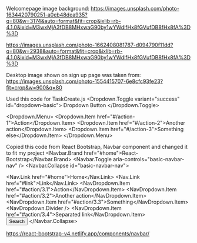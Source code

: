 Welcomepage image background: 
https://images.unsplash.com/photo-1634420790251-a0eb48dea935?q=80&w=3174&auto=format&fit=crop&ixlib=rb-4.1.0&ixid=M3wxMjA3fDB8MHxwaG90by1wYWdlfHx8fGVufDB8fHx8fA%3D%3D


https://images.unsplash.com/photo-1662408081787-d094790f11dd?q=80&w=2938&auto=format&fit=crop&ixlib=rb-4.1.0&ixid=M3wxMjA3fDB8MHxwaG90by1wYWdlfHx8fGVufDB8fHx8fA%3D%3D


Desktop image shown on sign up page was taken from: https://images.unsplash.com/photo-1554415707-6e8cfc93fe23?fit=crop&w=900&q=80

Used this code for TaskCreate.js
<Dropdown>
  <Dropdown.Toggle variant="success" id="dropdown-basic">
    Dropdown Button
  </Dropdown.Toggle>

  <Dropdown.Menu>
    <Dropdown.Item href="#/action-1">Action</Dropdown.Item>
    <Dropdown.Item href="#/action-2">Another action</Dropdown.Item>
    <Dropdown.Item href="#/action-3">Something else</Dropdown.Item>
  </Dropdown.Menu>
</Dropdown>




Copied this code from React Bootstrap, Navbar component and changed it to fit my project
<Navbar bg="light" expand="lg">
  <Navbar.Brand href="#home">React-Bootstrap</Navbar.Brand>
  <Navbar.Toggle aria-controls="basic-navbar-nav" />
  <Navbar.Collapse id="basic-navbar-nav">
    <Nav className="mr-auto">
      <Nav.Link href="#home">Home</Nav.Link>
      <Nav.Link href="#link">Link</Nav.Link>
      <NavDropdown title="Dropdown" id="basic-nav-dropdown">
        <NavDropdown.Item href="#action/3.1">Action</NavDropdown.Item>
        <NavDropdown.Item href="#action/3.2">Another action</NavDropdown.Item>
        <NavDropdown.Item href="#action/3.3">Something</NavDropdown.Item>
        <NavDropdown.Divider />
        <NavDropdown.Item href="#action/3.4">Separated link</NavDropdown.Item>
      </NavDropdown>
    </Nav>
    <Form inline>
      <FormControl type="text" placeholder="Search" className="mr-sm-2" />
      <Button variant="outline-success">Search</Button>
    </Form>
  </Navbar.Collapse>
</Navbar>

https://react-bootstrap-v4.netlify.app/components/navbar/